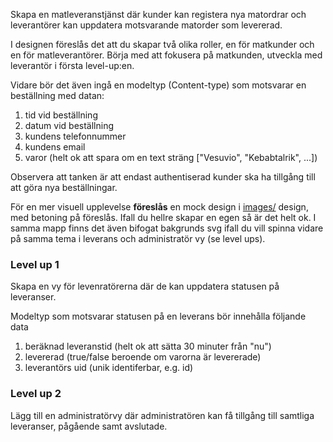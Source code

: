 Skapa en matleveranstjänst där kunder kan registera nya matordrar och leverantörer kan uppdatera motsvarande matorder som levererad.

I designen föreslås det att du skapar två olika roller, en för matkunder och en för matleverantörer. Börja med att fokusera på matkunden, utveckla med leverantör i första level-up:en.

Vidare bör det även ingå en modeltyp (Content-type) som motsvarar en beställning med datan:
1. tid vid beställning
2. datum vid beställning
3. kundens telefonnummer
4. kundens email
5. varor (helt ok att spara om en text sträng ["Vesuvio", "Kebabtalrik", ...])

Observera att tanken är att endast authentiserad kunder ska ha tillgång till att göra nya beställningar.

För en mer visuell upplevelse **föreslås** en mock design i [images/](images/) design, med betoning på föreslås. Ifall du hellre skapar en egen så är det helt ok. I samma mapp finns det även bifogat bakgrunds svg ifall du vill spinna vidare på samma tema i leverans och administratör vy (se level ups).

### Level up 1
Skapa en vy för levenratörerna där de kan uppdatera statusen på leveranser.

Modeltyp som motsvarar statusen på en leverans bör innehålla följande data
1. beräknad leveranstid (helt ok att sätta 30 minuter från "nu")
2. levererad (true/false beroende om varorna är levererade)
3. leverantörs uid (unik identiferbar, e.g. id)

### Level up 2
Lägg till en administratörvy där administratören kan få tillgång till samtliga leveranser, pågående samt avslutade.

